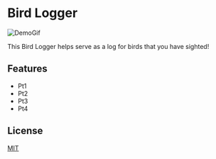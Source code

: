 # Bird Logger

![DemoGif]()

This Bird Logger helps serve as a log for birds that you have sighted!

## Features

- Pt1
- Pt2
- Pt3
- Pt4

## License

[MIT](https://choosealicense.com/licenses/mit/)
